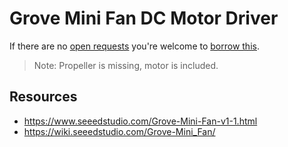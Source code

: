 # Grove Mini Fan DC Motor Driver
If there are no [open requests](../../../../issues?q=is%3Aissue+is%3Aopen+%22Grove+Mini+Fan+DC+Motor+Driver%22+in%3Atitle) you're welcome to [borrow this](../../../../issues/new?title=Borrow+request+for+Grove+Mini+Fan+DC+Motor+Driver&body=1+piece+of+%5Bthis%5D%28..%2Fblob%2Fmain%2F.%2FHardware%2FModules%2FGrove_Mini_Fan_DC_Motor_Driver.md%29+for+~2+weeks.).

> Note: Propeller is missing, motor is included.

## Resources
- https://www.seeedstudio.com/Grove-Mini-Fan-v1-1.html
- https://wiki.seeedstudio.com/Grove-Mini_Fan/
